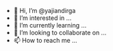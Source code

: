- 👋 Hi, I’m @yajiandirga
- 👀 I’m interested in ...
- 🌱 I’m currently learning ...
- 💞️ I’m looking to collaborate on ...
- 📫 How to reach me ...

<!---
yajiandirga/yajiandirga is a ✨ special ✨ repository because its `README.md` (this file) appears on your GitHub profile.
You can click the Preview link to take a look at your changes.
--->
